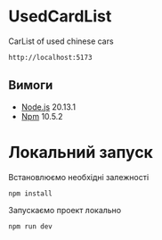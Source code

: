 # UsedCardList

CarList of used chinese cars

```bash
http://localhost:5173
```

## Вимоги

- [Node.js](https://nodejs.org/) 20.13.1
- [Npm](https://www.npmjs.com/) 10.5.2

# Локальний запуск

Встановлюємо необхідні залежності

```bash
npm install
```

Запускаємо проект локально

```bash
npm run dev
```
